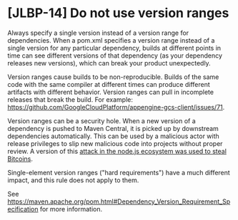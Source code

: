 # [JLBP-14] Do not use version ranges

Always specify a single version instead of a version range for dependencies.
When a pom.xml specifies a version range instead of a
single version for any particular dependency, builds at different points
in time can see different versions of that dependency (as your dependency
releases new versions), which can break your product unexpectedly.

Version ranges cause builds to be non-reproducible. Builds of the
same code with the same compiler at different
times can produce different artifacts with different behavior.
Version ranges can pull in incomplete releases that break the
build. For example:
https://github.com/GoogleCloudPlatform/appengine-gcs-client/issues/71.

Version ranges can be a security hole. When a new version of a dependency
is pushed to Maven Central, it is picked up by downstream dependencies
automatically. This can be used by a malicious actor with release privileges
to slip new malicious code into projects without proper review. A version
of this [attack in the node.js ecosystem was used to steal
Bitcoins](https://www.theregister.co.uk/2018/11/26/npm_repo_bitcoin_stealer/).

Single-element version ranges ("hard requirements") have a much different
impact, and this rule does not apply to them.

See https://maven.apache.org/pom.html#Dependency_Version_Requirement_Specification
for more information.
